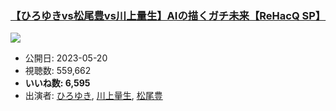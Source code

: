 ### [【ひろゆきvs松尾豊vs川上量生】AIの描くガチ未来【ReHacQ SP】](https://www.youtube.com/watch?v=mI5OwQhjXP4)
[![](https://img.youtube.com/vi/mI5OwQhjXP4/sddefault.jpg)](https://www.youtube.com/watch?v=mI5OwQhjXP4)
-   公開日: 2023-05-20
-   視聴数: 559,662
-   **いいね数: 6,595**
-   出演者: [ひろゆき](/rehacq_fan/people/ひろゆき "wikilink"), [川上量生](/rehacq_fan/people/川上量生 "wikilink"), [松尾豊](/rehacq_fan/people/松尾豊 "wikilink")
